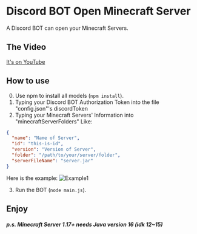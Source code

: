 # Discord BOT Open Minecraft Server
A Discord BOT can open your Minecraft Servers.

## The Video

[It's on YouTube](https://www.youtube.com/watch?v=VAqaoz0ctFw)

## How to use

0. Use npm to install all models (`npm install`).
1. Typing your Discord BOT Authorization Token into the file "config.json"'s discordToken
2. Typing your Minecraft Servers' Information into "minecraftServerFolders" Like: 
```json
{
  "name": "Name of Server",
  "id": "this-is-id",
  "version": "Version of Server",
  "folder": "/path/to/your/server/folder",
  "serverFileName": "server.jar"
}
```
Here is the example:
![Example1](https://cdn.discordapp.com/attachments/655638858784047105/857038433846296596/unknown.png)

3. Run the BOT (`node main.js`).

## Enjoy

##### p.s. Minecraft Server 1.17+ needs Java version 16 (idk 12~15)

